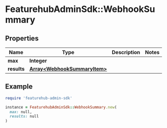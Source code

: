 # FeaturehubAdminSdk::WebhookSummary

## Properties

| Name | Type | Description | Notes |
| ---- | ---- | ----------- | ----- |
| **max** | **Integer** |  |  |
| **results** | [**Array&lt;WebhookSummaryItem&gt;**](WebhookSummaryItem.md) |  |  |

## Example

```ruby
require 'featurehub-admin-sdk'

instance = FeaturehubAdminSdk::WebhookSummary.new(
  max: null,
  results: null
)
```

